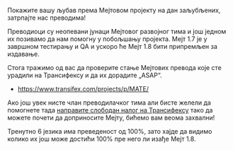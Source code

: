 <!-- 
.. description: 
.. tags: Вести,i18n
.. date: 14.02.2014. 12:51:31
.. title: Потребни су доприноси у превођењу Мејта
.. slug: 2014-02-14-mate-translation-contributions-requested
.. author: Мартин Вимпрес
-->

Покажите вашу љубав према Мејтовом пројекту на дан заљубљених, затрпајте нас
преводима!

Преводиоци су неопевани јунаци Мејтовог развојног тима и још једном их
позивамо да нам помогну у побољшању пројекта. Мејт 1.7 је у завршном тестирању
и QA и ускоро ће Мејт 1.8 бити припремљен за издавање.

Стога тражимо од вас да проверите стање Мејтових превода које сте
урадили на Трансифексу и да их дорадите „ASAP“.

  * <https://www.transifex.com/projects/p/MATE/>

Ако још увек нисте члан преводилачког тима али бисте желели да помогнете тада
[направите слободан налог на Трансифексу](https://www.transifex.com/signup/contributor/)
тако да можете почети да доприносите Мејту, бићемо вам веома захвални!

Тренутно 6 језика има преведеност од 100%, зато хајде да видимо колико их још
може достићи 100% пре него ли изађе Мејт 1.8.

